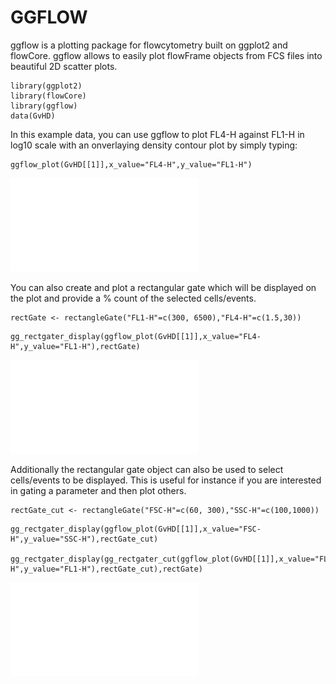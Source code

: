
GGFLOW
========================================================

ggflow is a plotting package for flowcytometry built on ggplot2 and flowCore. ggflow allows to easily plot flowFrame objects from FCS files into beautiful 2D scatter plots.


```{r}
library(ggplot2)
library(flowCore)
library(ggflow)
data(GvHD)
```

In this example data, you can use ggflow to plot FL4-H against FL1-H in log10 scale with an onverlaying density contour plot by simply typing:

```{r,fig.height=12,fig.width=14}
ggflow_plot(GvHD[[1]],x_value="FL4-H",y_value="FL1-H")
```

![plot of chunk unnamed-chunk-1](figures/figure1.pdf)




You can also create and plot a rectangular gate which will be displayed on the plot and provide a % count of the selected cells/events.

```{r}
rectGate <- rectangleGate("FL1-H"=c(300, 6500),"FL4-H"=c(1.5,30))
```

```{r,fig.height=12,fig.width=14}
gg_rectgater_display(ggflow_plot(GvHD[[1]],x_value="FL4-H",y_value="FL1-H"),rectGate)
```

![plot of chunk unnamed-chunk-2](figures/figure2.pdf)




Additionally the rectangular gate object can also be used to select cells/events to be displayed. This is useful for instance if you are interested in gating a parameter and then plot others.

```{r}
rectGate_cut <- rectangleGate("FSC-H"=c(60, 300),"SSC-H"=c(100,1000))
```

```{r,fig.height=12,fig.width=14}
gg_rectgater_display(ggflow_plot(GvHD[[1]],x_value="FSC-H",y_value="SSC-H"),rectGate_cut)

gg_rectgater_display(gg_rectgater_cut(ggflow_plot(GvHD[[1]],x_value="FL4-H",y_value="FL1-H"),rectGate_cut),rectGate)
```

![plot of chunk unnamed-chunk-3](figures/figure3.pdf)


